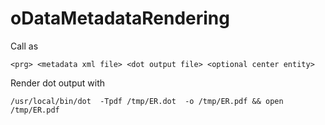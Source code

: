 # oDataMetadataRendering

Call as

    <prg> <metadata xml file> <dot output file> <optional center entity>

Render dot output with

    /usr/local/bin/dot  -Tpdf /tmp/ER.dot  -o /tmp/ER.pdf && open /tmp/ER.pdf
